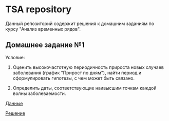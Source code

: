 # TSA repository
Данный репозиторий содержит решения к домашним заданиям по курсу "Анализ временных рядов".

## Домашнее задание №1
Условие:

1. Оценить высокочастотную периодичность прироста новых случаев заболевания (график "Прирост по дням"), найти период и сформулировать гипотезы, с чем может быть связано.

2. Определить даты, соответствующие наивысшим точкам каждой волны заболеваемости.

[Данные](https://datalens.yandex/7o7is1q6ikh23?tab=X1&utm_source=cbmain)

[Решение](lesson1/dz1.ipynb)
